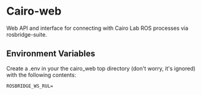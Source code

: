 # Cairo-web
Web API and interface for connecting with Cairo Lab ROS processes via rosbridge-suite.

## Environment Variables
Create a .env in your the cairo_web top directory (don't worry, it's ignored) with the following contents:

```
ROSBRIDGE_WS_RUL=
```